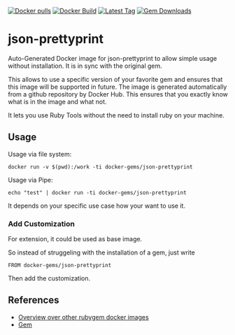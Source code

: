 [![Docker pulls](https://img.shields.io/docker/pulls/rubygem/json-prettyprint.svg)](https://hub.docker.com/r/rubygem/json-prettyprint/)
[![Docker Build](https://img.shields.io/docker/automated/rubygem/json-prettyprint.svg)](https://hub.docker.com/r/rubygem/json-prettyprint/)
[![Latest Tag](https://img.shields.io/github/tag/docker-rubygem/json-prettyprint.svg)](https://hub.docker.com/r/rubygem/json-prettyprint/)
[![Gem Downloads](https://img.shields.io/gem/dt/json-prettyprint.svg)](https://rubygems.org/gems/json-prettyprint/)
# json-prettyprint

Auto-Generated Docker image for json-prettyprint to allow simple usage without installation.
It is in sync with the original gem.

This allows to use a specific version of your favorite gem and ensures that this image will be supported in future.
The image is generated automatically from a github repository by Docker Hub.
This ensures that you exactly know what is in the image and what not.

It lets you use Ruby Tools without the need to install ruby on your machine.

## Usage

Usage via file system:

`docker run -v $(pwd):/work -ti docker-gems/json-prettyprint`

Usage via Pipe:

`echo "test" | docker run -ti docker-gems/json-prettyprint`

It depends on your specific use case how your want to use it.

### Add Customization

For extension, it could be used as base image.

So instead of struggeling with the installation of a gem, just write

`FROM docker-gems/json-prettyprint`

Then add the customization.

## References

 - [Overview over other rubygem docker images](https://github.com/thinkbot/docker-rubygem)
 - [Gem](https://rubygems.org/gems/json-prettyprint/)
